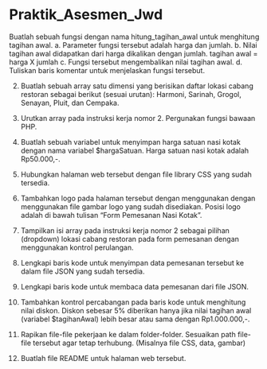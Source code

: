 # Praktik_Asesmen_Jwd
 Buatlah sebuah fungsi dengan nama hitung_tagihan_awal untuk menghitung tagihan awal.
    a. Parameter fungsi tersebut adalah harga dan jumlah.
    b. Nilai tagihan awal didapatkan dari harga dikalikan dengan jumlah. tagihan awal = harga X jumlah
    c. Fungsi tersebut mengembalikan nilai tagihan awal.
    d. Tuliskan baris komentar untuk menjelaskan fungsi tersebut.

2. Buatlah sebuah array satu dimensi yang berisikan daftar lokasi cabang restoran sebagai berikut (sesuai urutan): Harmoni, Sarinah, Grogol, Senayan, Pluit, dan Cempaka.

3. Urutkan array pada instruksi kerja nomor 2. Pergunakan fungsi bawaan PHP.

4. Buatlah sebuah variabel untuk menyimpan harga satuan nasi kotak dengan nama variabel $hargaSatuan. Harga satuan nasi kotak adalah Rp50.000,-.

5. Hubungkan halaman web tersebut dengan file library CSS yang sudah tersedia.

6. Tambahkan logo pada halaman tersebut dengan menggunakan dengan menggunakan file gambar logo yang sudah disediakan. Posisi logo adalah di bawah tulisan “Form Pemesanan Nasi Kotak”.

7. Tampilkan isi array pada instruksi kerja nomor 2 sebagai pilihan (dropdown) lokasi
cabang restoran pada form pemesanan dengan menggunakan kontrol perulangan.

8. Lengkapi baris kode untuk menyimpan data pemesanan tersebut ke dalam file JSON
yang sudah tersedia.

9. Lengkapi baris kode untuk membaca data pemesanan dari file JSON.

10. Tambahkan kontrol percabangan pada baris kode untuk menghitung nilai diskon. Diskon sebesar 5% diberikan hanya jika nilai tagihan awal (variabel $tagihanAwal) lebih besar atau sama dengan Rp1.000.000,-.

11. Rapikan file-file pekerjaan ke dalam folder-folder. Sesuaikan path file-file tersebut agar
tetap terhubung. (Misalnya file CSS, data, gambar)

12. Buatlah file README untuk halaman web tersebut.
